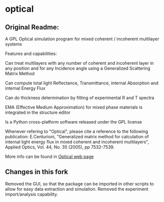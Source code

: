 # optical

## Original Readme:

A GPL Optical simulation program for mixed coherent / incoherent multilayer systems

Features and capabilities:

Can treat multilayers with any number of coherent and incoherent layer in any position and for any Incidence angle using a Generalized Scattering Matrix Method

Can compute total light Reflectance, Transmittance, internal Absorption and internal Energy Flux

Can do thickness determination by fitting of experimental R and T spectra

EMA (Effective Medium Approximation) for mixed phase materials is integrated in the structure editor

Is a Python cross-platform software released under the GPL license

Whenever refering to "Optical", please cite a reference to the following publication: E.Centurioni, "Generalized matrix method for calculation of internal light energy flux in mixed coherent and incoherent multilayers", Applied Optics, Vol. 44, No. 35 (2005), pp 7532-7539.

More info can be found in [Optical web page](https://www.centu.it/optical)

## Changes in this fork

Removed the GUI, so that the package can be imported in other scripts to allow for easy data extraction and simulation.
Removed the experiment import/analysis capability.
